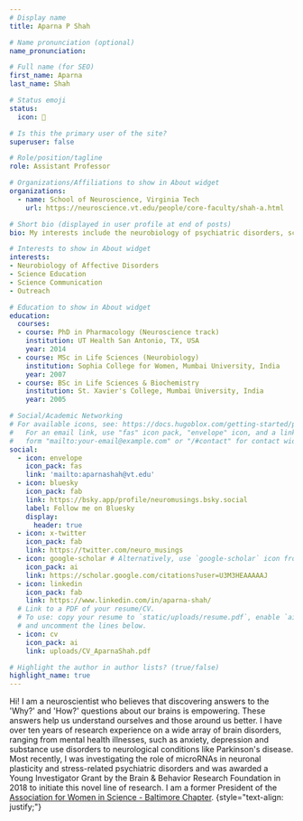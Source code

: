 ```yaml
---
# Display name
title: Aparna P Shah

# Name pronunciation (optional)
name_pronunciation:

# Full name (for SEO)
first_name: Aparna
last_name: Shah

# Status emoji
status:
  icon: 🧠

# Is this the primary user of the site?
superuser: false

# Role/position/tagline
role: Assistant Professor

# Organizations/Affiliations to show in About widget
organizations:
  - name: School of Neuroscience, Virginia Tech
    url: https://neuroscience.vt.edu/people/core-faculty/shah-a.html

# Short bio (displayed in user profile at end of posts)
bio: My interests include the neurobiology of psychiatric disorders, science education and outreach.

# Interests to show in About widget
interests:
- Neurobiology of Affective Disorders
- Science Education 
- Science Communication
- Outreach

# Education to show in About widget
education:
  courses:
  - course: PhD in Pharmacology (Neuroscience track)
    institution: UT Health San Antonio, TX, USA
    year: 2014
  - course: MSc in Life Sciences (Neurobiology)
    institution: Sophia College for Women, Mumbai University, India
    year: 2007
  - course: BSc in Life Sciences & Biochemistry
    institution: St. Xavier's College, Mumbai University, India
    year: 2005

# Social/Academic Networking
# For available icons, see: https://docs.hugoblox.com/getting-started/page-builder/#icons
#   For an email link, use "fas" icon pack, "envelope" icon, and a link in the
#   form "mailto:your-email@example.com" or "/#contact" for contact widget.
social:
  - icon: envelope
    icon_pack: fas
    link: 'mailto:aparnashah@vt.edu'
  - icon: bluesky
    icon_pack: fab
    link: https://bsky.app/profile/neuromusings.bsky.social
    label: Follow me on Bluesky
    display:
      header: true
  - icon: x-twitter
    icon_pack: fab
    link: https://twitter.com/neuro_musings
  - icon: google-scholar # Alternatively, use `google-scholar` icon from `ai` icon pack
    icon_pack: ai
    link: https://scholar.google.com/citations?user=U3M3HEAAAAAJ
  - icon: linkedin
    icon_pack: fab
    link: https://www.linkedin.com/in/aparna-shah/
  # Link to a PDF of your resume/CV.
  # To use: copy your resume to `static/uploads/resume.pdf`, enable `ai` icons in `params.yaml`,
  # and uncomment the lines below.
  - icon: cv
    icon_pack: ai
    link: uploads/CV_AparnaShah.pdf

# Highlight the author in author lists? (true/false)
highlight_name: true
---
```


Hi! I am a neuroscientist who believes that discovering answers to the 'Why?' and 'How?' questions about our brains is empowering. These answers help us understand ourselves and those around us better. I have over ten years of research experience on a wide array of brain disorders, ranging from mental health illnesses, such as anxiety, depression and substance use disorders to neurological conditions like Parkinson's disease. Most recently, I was investigating the role of microRNAs in neuronal plasticity and stress-related psychiatric disorders and was awarded a Young Investigator Grant by the Brain & Behavior Research Foundation in 2018 to initiate this novel line of research. I am a former President of the [Association for Women in Science - Baltimore Chapter](http://www.awisbaltimore.org/).
{style="text-align: justify;"}
